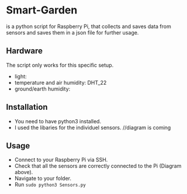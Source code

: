 # Smart-Garden 

is a python script for Raspberry Pi, that collects and saves data from sensors and saves them in a json file for further usage.

## Hardware

The script only works for this specific setup.

- light: 
- temperature and air humidity: DHT_22
- ground/earth humidity:

## Installation

- You need to have python3 installed.
- I used the libaries for the individuel sensors.
//diagram is coming

## Usage

- Connect to your Raspberry Pi via SSH.
- Check that all the sensors are correctly connected to the Pi (Diagram above).
- Navigate to your folder.
- Run 
`sudo python3 Sensors.py`

